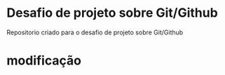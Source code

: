 # Desafio de projeto sobre Git/Github
Repositorio criado para o desafio de projeto sobre Git/Github

# modificação

